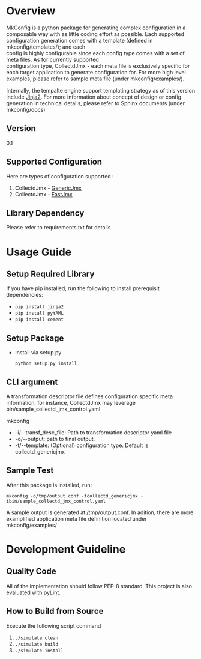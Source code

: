 Overview
========
MkConfig is a python package for generating complex configuration in a composable way with as little coding effort as
 possible. Each supported configuration generation comes with a template (defined in mkconfig/templates/); and each  
config is highly configurable since each config type comes with a set of meta files. As for currently supported  
configuration type, CollectdJmx - each meta file is exclusively specific for each target application to generate 
configuration for. For more high level examples, please refer to sample meta file (under mkconfig/examples/).

Internally, the tempalte engine support templating strategy as of this version include 
[Jinja2](http://jinja.pocoo.org/docs/2.9/extensions/). For more information about concept of design or config  
generation in technical details, please refer to Sphinx documents (under mkconfig/docs)   

Version
--------
0.1

Supported Configuration
-----------------------
Here are types of configuration supported :
1. CollectdJmx - [GenericJmx](https://collectd.org/wiki/index.php/Plugin:GenericJMX)
1. CollectdJmx - [FastJmx](https://github.com/egineering-llc/collectd-fast-jmx)

Library Dependency
------------------
Please refer to requirements.txt for details

Usage Guide
===========

Setup Required Library
----------------------
If you have pip installed, run the following to install prerequisit dependencies:
- `pip install jinja2`
- `pip install pyYAML`
- `pip install cement`


Setup Package
-----------
- Install via setup.py

    `python setup.py install`

CLI argument
------------
A transformation descriptor file defines configuration specific meta information, for instance, CollectdJmx may 
leverage bin/sample_collectd_jmx_control.yaml

mkconfig
- -i/--transf_desc_file: Path to transformation descriptor yaml file
- -o/--output: path to final output.
- -t/--template: (Optional) configuration type. Default is collectd_genericjmx

Sample Test
-----------
After this package is installed, run:

`mkconfig -o/tmp/output.conf -tcollectd_genericjmx -ibin/sample_collectd_jmx_control.yaml`

A sample output is generated at /tmp/output.conf. In adition, there are more examplified application meta file 
definition located under mkconfig/examples/



Development Guideline
=====================

Quality Code
-------------
All of the implementation should follow PEP-8 standard. This project is also evaluated with pyLint.

How to Build from Source
-------------------------
Execute the following script command
1. `./simulate clean`
2. `./simulate build`
3. `./simulate install`
